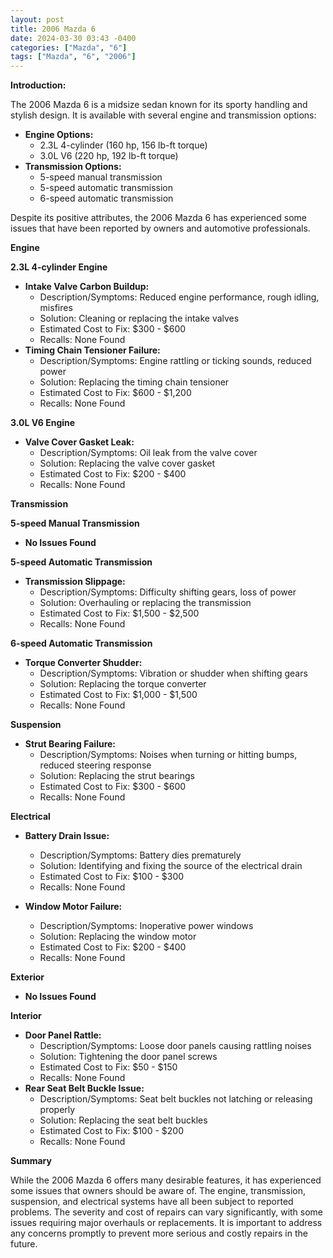 ```yaml
---
layout: post
title: 2006 Mazda 6
date: 2024-03-30 03:43 -0400
categories: ["Mazda", "6"]
tags: ["Mazda", "6", "2006"]
---
```

**Introduction:**

The 2006 Mazda 6 is a midsize sedan known for its sporty handling and stylish design. It is available with several engine and transmission options:

* **Engine Options:**
    * 2.3L 4-cylinder (160 hp, 156 lb-ft torque)
    * 3.0L V6 (220 hp, 192 lb-ft torque)
* **Transmission Options:**
    * 5-speed manual transmission
    * 5-speed automatic transmission
    * 6-speed automatic transmission

Despite its positive attributes, the 2006 Mazda 6 has experienced some issues that have been reported by owners and automotive professionals.

**Engine**

**2.3L 4-cylinder Engine**

* **Intake Valve Carbon Buildup:**
    * Description/Symptoms: Reduced engine performance, rough idling, misfires
    * Solution: Cleaning or replacing the intake valves
    * Estimated Cost to Fix: $300 - $600
    * Recalls: None Found
* **Timing Chain Tensioner Failure:**
    * Description/Symptoms: Engine rattling or ticking sounds, reduced power
    * Solution: Replacing the timing chain tensioner
    * Estimated Cost to Fix: $600 - $1,200
    * Recalls: None Found

**3.0L V6 Engine**

* **Valve Cover Gasket Leak:**
    * Description/Symptoms: Oil leak from the valve cover
    * Solution: Replacing the valve cover gasket
    * Estimated Cost to Fix: $200 - $400
    * Recalls: None Found

**Transmission**

**5-speed Manual Transmission**

* **No Issues Found**

**5-speed Automatic Transmission**

* **Transmission Slippage:**
    * Description/Symptoms: Difficulty shifting gears, loss of power
    * Solution: Overhauling or replacing the transmission
    * Estimated Cost to Fix: $1,500 - $2,500
    * Recalls: None Found

**6-speed Automatic Transmission**

* **Torque Converter Shudder:**
    * Description/Symptoms: Vibration or shudder when shifting gears
    * Solution: Replacing the torque converter
    * Estimated Cost to Fix: $1,000 - $1,500
    * Recalls: None Found

**Suspension**

* **Strut Bearing Failure:**
    * Description/Symptoms: Noises when turning or hitting bumps, reduced steering response
    * Solution: Replacing the strut bearings
    * Estimated Cost to Fix: $300 - $600
    * Recalls: None Found

**Electrical**

* **Battery Drain Issue:**
    * Description/Symptoms: Battery dies prematurely
    * Solution: Identifying and fixing the source of the electrical drain
    * Estimated Cost to Fix: $100 - $300
    * Recalls: None Found

* **Window Motor Failure:**
    * Description/Symptoms: Inoperative power windows
    * Solution: Replacing the window motor
    * Estimated Cost to Fix: $200 - $400
    * Recalls: None Found

**Exterior**

* **No Issues Found**

**Interior**

* **Door Panel Rattle:**
    * Description/Symptoms: Loose door panels causing rattling noises
    * Solution: Tightening the door panel screws
    * Estimated Cost to Fix: $50 - $150
    * Recalls: None Found
* **Rear Seat Belt Buckle Issue:**
    * Description/Symptoms: Seat belt buckles not latching or releasing properly
    * Solution: Replacing the seat belt buckles
    * Estimated Cost to Fix: $100 - $200
    * Recalls: None Found

**Summary**

While the 2006 Mazda 6 offers many desirable features, it has experienced some issues that owners should be aware of. The engine, transmission, suspension, and electrical systems have all been subject to reported problems. The severity and cost of repairs can vary significantly, with some issues requiring major overhauls or replacements. It is important to address any concerns promptly to prevent more serious and costly repairs in the future.

